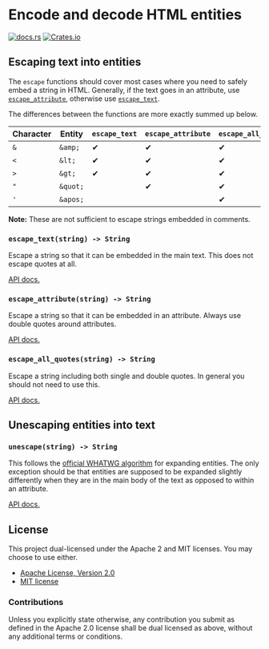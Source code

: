 # Encode and decode HTML entities

[![docs.rs](https://img.shields.io/docsrs/htmlize)][docs.rs]
[![Crates.io](https://img.shields.io/crates/v/htmlize)][crates.io]

## Escaping text into entities

The `escape` functions should cover most cases where you need to safely embed a
string in HTML. Generally, if the text goes in an attribute, use
[`escape_attribute`], otherwise use [`escape_text`].

The differences between the functions are more exactly summed up below.

Character | Entity   | `escape_text` | `escape_attribute` | `escape_all_quotes`
----------|----------|---------------|--------------------|--------------------
`&`       | `&amp;`  | ✔             | ✔                  | ✔
`<`       | `&lt;`   | ✔             | ✔                  | ✔
`>`       | `&gt;`   | ✔             | ✔                  | ✔
`"`       | `&quot;` |               | ✔                  | ✔
`'`       | `&apos;` |               |                    | ✔

**Note:** These are not sufficient to escape strings embedded in comments.

### `escape_text(string) -> String`

Escape a string so that it can be embedded in the main text. This does not
escape quotes at all.

[API docs.](https://docs.rs/htmlize/0.5.1/htmlize/fn.escape_text.html)

### `escape_attribute(string) -> String`

Escape a string so that it can be embedded in an attribute. Always use double
quotes around attributes.

[API docs.](https://docs.rs/htmlize/0.5.1/htmlize/fn.escape_attribute.html)

### `escape_all_quotes(string) -> String`

Escape a string including both single and double quotes. In general you should
not need to use this.

[API docs.](https://docs.rs/htmlize/0.5.1/htmlize/fn.escape_all_quotes.html)

## Unescaping entities into text

### `unescape(string) -> String`

This follows the [official WHATWG algorithm] for expanding entities. The only
exception should be that entities are supposed to be expanded slightly
differently when they are in the main body of the text as opposed to within an
attribute.

[API docs.](https://docs.rs/htmlize/0.5.1/htmlize/fn.unescape.html)

## License

This project dual-licensed under the Apache 2 and MIT licenses. You may choose
to use either.

  * [Apache License, Version 2.0](LICENSE-APACHE)
  * [MIT license](LICENSE-MIT)

### Contributions

Unless you explicitly state otherwise, any contribution you submit as defined
in the Apache 2.0 license shall be dual licensed as above, without any
additional terms or conditions.

[docs.rs]: https://docs.rs/htmlize/latest/htmlize/
[crates.io]: https://crates.io/crates/htmlize
[`escape_attribute`]: https://docs.rs/htmlize/0.5.1/htmlize/fn.escape_attribute.html
[`escape_text`]: https://docs.rs/htmlize/0.5.1/htmlize/fn.escape_text.html
[official WHATWG algorithm]: https://html.spec.whatwg.org/multipage/parsing.html#character-reference-state
